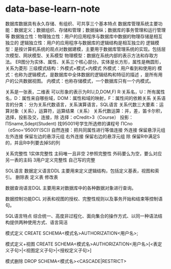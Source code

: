 # data-base-learn-note
数据库数据具有永久存储、有组织、可共享三个基本特点
数据库管理系统主要功能：数据定义；数据组织、存储和管理；数据操纵；数据库的事务管理和运行管理等
数据独立性：物理独立性：用户的应用程序与数据库中数据的物理存储是相互独立的
           逻辑独立性：用户的应用程序与数据库的逻辑结构是相互独立的
逻辑模型：是按计算机系统的观点对数据建模，主要用于数据库管理系统的实现。包括层次模型、网状模型、关系模型
物理模型：数据在系统内部的表示方法和存取方法。
ER图分为实体、属性、关系三个核心部分。实体是长方形，属性是椭圆形，关系为菱形
三级模式结构：外模式+模式+内模式
外模式：用户看到和使用的
模式：也称为逻辑模式，是数据库中全体数据的逻辑结构和特征的描述 ，是所有用户的公共数据视图。
内模式：也称存储模式，一个数据库只有一个内模式。

关系是一张表，二维表
可以形象的表示为R(U,D,DOM,F)
R:关系名，U：所有属性名，D：属性来自哪些域，DOM：属性和域的映射，F：属性间的依赖关系
关系语言的分类：
分为关系代数语言，关系演算语言，SQL语言
关系代数三大要素：运算对象（关系），运算符，运算结果（关系）
关系代数运算：并，差，笛卡尔积，选择，投影及交，连接，除
选择：σCredit>3（Course）
投影：ΠSname,Sdept(Student)
找95001号学生所选修的课程号
ΠCno（σSno='95001'(SC))
自然连接：把共同属性进行等值连接
外连接 保留悬浮元组
左外连接 保留左边的悬浮元组
右外连接 保留右边的悬浮元组
除 保留R中满足S的，并且R中列要去掉S的列

关系完整性
1实体完整性
           主码唯一且非空
2参照完整性
外码要么为空，要么对应另一表的主码
3用户定义完整性
自己写的完整

SOL语言
数据定义语言DDL
 主要用来定义逻辑结构，包括定义基表，视图和索引。
删除表 定义表 修改表

数据查询语言DQL
 主要用来对数据库中的各种数据对象进行查询。

数据控制功能DCL
 对表和视图的授权、完整性规则以及事务开始和结束等控制语句。

SQL语言特点
综合统一、高度非过程化、面向集合的操作方式、以同一种语法结构提供两种使用方式、语言简洁

模式定义
 CREATE SCHEMA<模式名>AUTHORIZATION<用户名>;

模式定义+视图
 CREATE SCHEMA<模式名>AUTHORIZATION<用户名>[<表定义子句>|<视图定义子句>|<授权定义子句>]

模式删除
DROP SCHEMA<模式名><CASCADE|RESTRICT>






